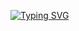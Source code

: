 [![Typing SVG](https://readme-typing-svg.demolab.com?font=Yellowtail&size=80&pause=1000&color=419AF7&center=true&vCenter=true&height=200&lines=Atif+0x007+)](https://git.io/typing-svg)